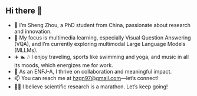 <!--
**zhousheng97/zhousheng97** is a ✨ _special_ ✨ repository because its `README.md` (this file) appears on your GitHub profile.

Here are some ideas to get you started:

- 🔭 I’m currently working on ...
- 🌱 I’m currently learning ...
- 👯 I’m looking to collaborate on ...
- 🤔 I’m looking for help with ...
- 💬 Ask me about ...
- 📫 How to reach me: ...
- 😄 Pronouns: ...
- ⚡ Fun fact: ...
-->

## Hi there 👋

- 👩 I’m Sheng Zhou, a PhD student from China, passionate about research and innovation.
- 🧐 My focus is multimedia learning, especially Visual Question Answering (VQA), and I’m currently exploring multimodal Large Language Models (MLLMs).
- ✈️ 🏊 🎶 I enjoy traveling, sports like swimming and yoga, and music in all its moods, which energizes me for work.
- 💬 As an ENFJ-A, I thrive on collaboration and meaningful impact.
- 📫 You can reach me at hzgn97@gmail.com—let’s connect!
- 🏃‍♀️ I believe scientific research is a marathon. Let’s keep going!
